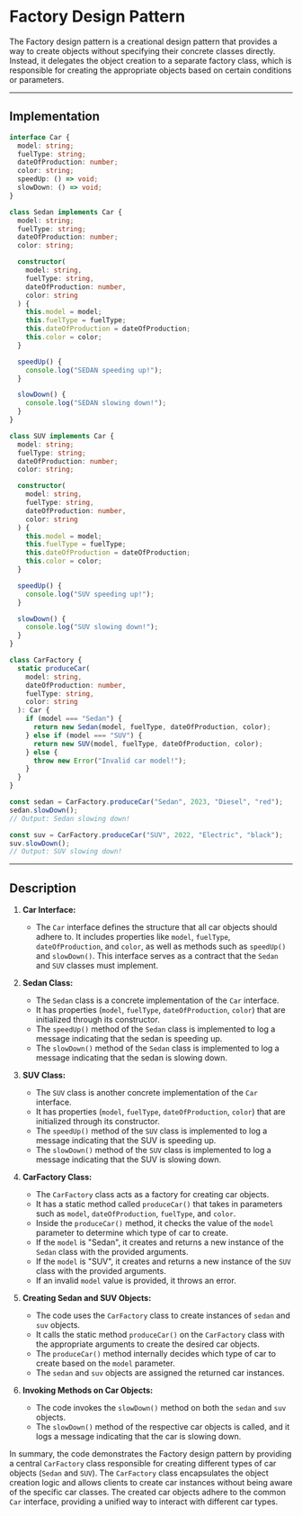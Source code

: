 # Factory Design Pattern

The Factory design pattern is a creational design pattern that provides a way to create objects without specifying their concrete classes directly. Instead, it delegates the object creation to a separate factory class, which is responsible for creating the appropriate objects based on certain conditions or parameters.

<hr>

## Implementation

```TypeScript
interface Car {
  model: string;
  fuelType: string;
  dateOfProduction: number;
  color: string;
  speedUp: () => void;
  slowDown: () => void;
}

class Sedan implements Car {
  model: string;
  fuelType: string;
  dateOfProduction: number;
  color: string;

  constructor(
    model: string,
    fuelType: string,
    dateOfProduction: number,
    color: string
  ) {
    this.model = model;
    this.fuelType = fuelType;
    this.dateOfProduction = dateOfProduction;
    this.color = color;
  }

  speedUp() {
    console.log("SEDAN speeding up!");
  }

  slowDown() {
    console.log("SEDAN slowing down!");
  }
}

class SUV implements Car {
  model: string;
  fuelType: string;
  dateOfProduction: number;
  color: string;

  constructor(
    model: string,
    fuelType: string,
    dateOfProduction: number,
    color: string
  ) {
    this.model = model;
    this.fuelType = fuelType;
    this.dateOfProduction = dateOfProduction;
    this.color = color;
  }

  speedUp() {
    console.log("SUV speeding up!");
  }

  slowDown() {
    console.log("SUV slowing down!");
  }
}

class CarFactory {
  static produceCar(
    model: string,
    dateOfProduction: number,
    fuelType: string,
    color: string
  ): Car {
    if (model === "Sedan") {
      return new Sedan(model, fuelType, dateOfProduction, color);
    } else if (model === "SUV") {
      return new SUV(model, fuelType, dateOfProduction, color);
    } else {
      throw new Error("Invalid car model!");
    }
  }
}

const sedan = CarFactory.produceCar("Sedan", 2023, "Diesel", "red");
sedan.slowDown();
// Output: Sedan slowing down!

const suv = CarFactory.produceCar("SUV", 2022, "Electric", "black");
suv.slowDown();
// Output: SUV slowing down!


```

<hr>

## Description

1. **Car Interface:**

   - The `Car` interface defines the structure that all car objects should adhere to. It includes properties like `model`, `fuelType`, `dateOfProduction`, and `color`, as well as methods such as `speedUp()` and `slowDown()`. This interface serves as a contract that the `Sedan` and `SUV` classes must implement.

2. **Sedan Class:**

   - The `Sedan` class is a concrete implementation of the `Car` interface.
   - It has properties (`model`, `fuelType`, `dateOfProduction`, `color`) that are initialized through its constructor.
   - The `speedUp()` method of the `Sedan` class is implemented to log a message indicating that the sedan is speeding up.
   - The `slowDown()` method of the `Sedan` class is implemented to log a message indicating that the sedan is slowing down.

3. **SUV Class:**

   - The `SUV` class is another concrete implementation of the `Car` interface.
   - It has properties (`model`, `fuelType`, `dateOfProduction`, `color`) that are initialized through its constructor.
   - The `speedUp()` method of the `SUV` class is implemented to log a message indicating that the SUV is speeding up.
   - The `slowDown()` method of the `SUV` class is implemented to log a message indicating that the SUV is slowing down.

4. **CarFactory Class:**

   - The `CarFactory` class acts as a factory for creating car objects.
   - It has a static method called `produceCar()` that takes in parameters such as `model`, `dateOfProduction`, `fuelType`, and `color`.
   - Inside the `produceCar()` method, it checks the value of the `model` parameter to determine which type of car to create.
   - If the `model` is "Sedan", it creates and returns a new instance of the `Sedan` class with the provided arguments.
   - If the `model` is "SUV", it creates and returns a new instance of the `SUV` class with the provided arguments.
   - If an invalid `model` value is provided, it throws an error.

5. **Creating Sedan and SUV Objects:**

   - The code uses the `CarFactory` class to create instances of `sedan` and `suv` objects.
   - It calls the static method `produceCar()` on the `CarFactory` class with the appropriate arguments to create the desired car objects.
   - The `produceCar()` method internally decides which type of car to create based on the `model` parameter.
   - The `sedan` and `suv` objects are assigned the returned car instances.

6. **Invoking Methods on Car Objects:**
   - The code invokes the `slowDown()` method on both the `sedan` and `suv` objects.
   - The `slowDown()` method of the respective car objects is called, and it logs a message indicating that the car is slowing down.

In summary, the code demonstrates the Factory design pattern by providing a central `CarFactory` class responsible for creating different types of car objects (`Sedan` and `SUV`). The `CarFactory` class encapsulates the object creation logic and allows clients to create car instances without being aware of the specific car classes. The created car objects adhere to the common `Car` interface, providing a unified way to interact with different car types.

